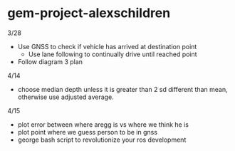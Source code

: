 # gem-project-alexschildren

3/28
- Use GNSS to check if vehicle has arrived at destination point
  - Use lane following to continually drive until reached point
- Follow diagram 3 plan 


4/14
- choose median depth unless it is greater than 2 sd different than mean, otherwise use adjusted average.

4/15
- plot error between where aregg is vs where we think he is
- plot point where we guess person to be in gnss
- george bash script to revolutionize your ros development
